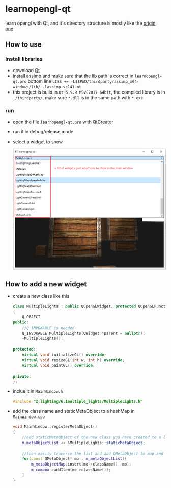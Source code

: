 # learnopengl-qt

learn opengl with Qt, and it's directory structure is mostly like the [origin one](https://github.com/JoeyDeVries/LearnOpenGL/tree/master/src).

## How to use

### install libraries

* download [Qt](https://www.qt.io/download)
* install [assimp](https://github.com/assimp/assimp) and make sure that the lib path is correct in ```learnopengl-qt.pro``` bottom line ```LIBS += -L$$PWD/thirdparty/assimp_x64-windows/lib/ -lassimp-vc141-mt```
* this project is build in ```Qt 5.9.9 MSVC2017 64bit```, the compiled library is in ```./thirdparty/```, make sure ```*.dll``` is in the same path with ```*.exe```

### run

* open the file ```learnopengl-qt.pro``` with QtCreator
* run it in debug/release mode
* select a widget to show

    ![main window](./resources/readme/window.png)

## How to add a new widget

* create a new class like this

    ```c++
    class MultipleLights : public QOpenGLWidget, protected QOpenGLFunctions_3_3_Core
    {
        Q_OBJECT
    public:
        //Q_INVOKABLE is needed
        Q_INVOKABLE MultipleLights(QWidget *parent = nullptr);
        ~MultipleLights();

    protected:
        virtual void initializeGL() override;
        virtual void resizeGL(int w, int h) override;
        virtual void paintGL() override;

    private:
    };
    ```

* inclue it in ```MainWindow.h```

    ```c++
    #include "2.lighting/6.1multiple_lights/MultipleLights.h"
    ```

* add the class name and staticMetaObject to a hashMap in ```MainWindow.cpp```

    ```c++
    void MainWindow::registerMetaObject()
    {
        //add staticMetaObject of the new class you have created to a list
        m_metaObjectList << &MultipleLights::staticMetaObject;

        //then easily traverse the list and add QMetaObject to map and combox
        for(const QMetaObject* mo : m_metaObjectList){
            m_metaObjectMap.insert(mo->className(), mo);
            m_combox->addItem(mo->className());
        }
    }
    ```
